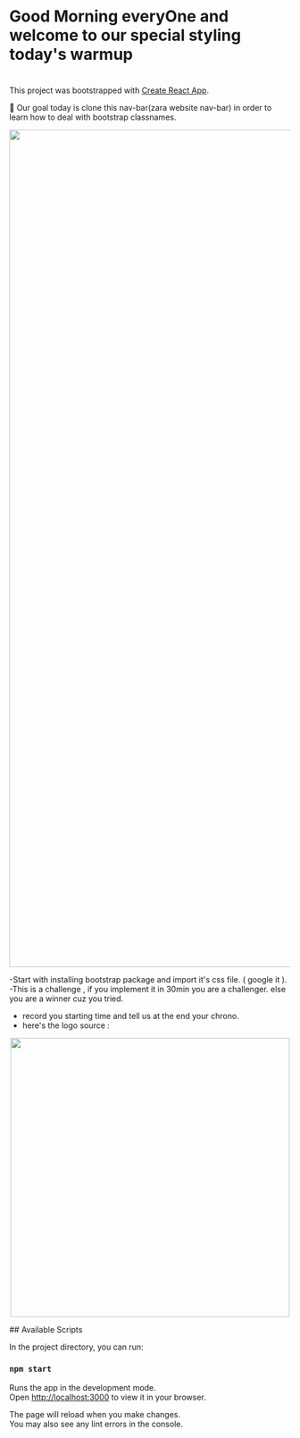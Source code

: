 # Good Morning everyOne and welcome to our special styling today's warmup
<h1 align="center"> </h1>

This project was bootstrapped with [Create React App](https://github.com/facebook/create-react-app).


 📝 Our goal today is clone this nav-bar(zara website nav-bar) in order to learn how to deal with bootstrap classnames.
<p align="center">
    <img width="1500" src="https://res.cloudinary.com/dm1z7pkfr/image/upload/v1687218270/zara_ao9nya.png" alt="Material Bread logo">
</p>

-Start with installing bootstrap package and import it's css file. ( google it  ). 
-This is a challenge , if you implement it in 30min you are a challenger. else you are a winner cuz you tried. 
- record you starting time and tell us at the end your chrono. 
- here's the logo source :
<p align="center">  
<img   width="500" src="https://upload.wikimedia.org/wikipedia/commons/thumb/f/fd/Zara_Logo.svg/2560px-Zara_Logo.svg.png" />
</p>
## Available Scripts

In the project directory, you can run:

### `npm start`

Runs the app in the development mode.\
Open [http://localhost:3000](http://localhost:3000) to view it in your browser.

The page will reload when you make changes.\
You may also see any lint errors in the console.


